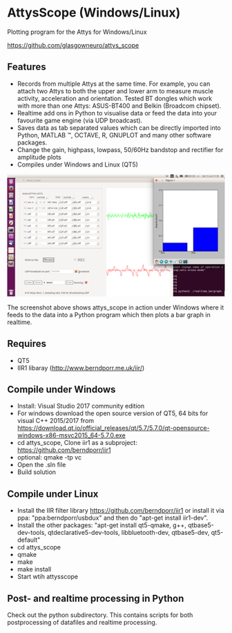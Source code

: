 # AttysScope (Windows/Linux)

Plotting program for the Attys for Windows/Linux

https://github.com/glasgowneuro/attys_scope

## Features

* Records from multiple Attys at the same time. For example, you can attach two Attys to both the upper and lower arm to measure muscle activity, acceleration and orientation. Tested BT dongles which work with more than one Attys: ASUS-BT400 and Belkin (Broadcom chipset).
* Realtime add ons in Python to visualise data or feed the data into your favourite game engine (via UDP broadcast).
* Saves data as tab separated values which can be directly imported into Python, MATLAB ™, OCTAVE, R, GNUPLOT and many other software packages.
* Change the gain, highpass, lowpass, 50/60Hz bandstop and rectifier for amplitude plots
* Compiles under Windows and Linux (QT5)

![alt tag](screenshot.png)

The screenshot above shows attys_scope in action under Windows where it feeds to the data into a Python program
which then plots a bar graph in realtime.

## Requires
* QT5
* IIR1 libaray (http://www.berndporr.me.uk/iir/)

## Compile under Windows
* Install: Visual Studio 2017 community edition
* For windows download the open source version of QT5, 64 bits for visual C++ 2015/2017 from 
  https://download.qt.io/official_releases/qt/5.7/5.7.0/qt-opensource-windows-x86-msvc2015_64-5.7.0.exe
* cd attys_scope, Clone iir1 as a subproject: https://github.com/berndporr/iir1
* optional: qmake -tp vc
* Open the .sln file
* Build solution

## Compile under Linux
* Install the IIR filter library https://github.com/berndporr/iir1 or install it via ppa: "ppa:berndporr/usbdux" and then do "apt-get install iir1-dev".
* Install the other packages: "apt-get install qt5-qmake, g++, qtbase5-dev-tools, qtdeclarative5-dev-tools, libbluetooth-dev, qtbase5-dev, qt5-default"
* cd attys_scope
* qmake
* make
* make install
* Start wtih attysscope

## Post- and realtime processing in Python
Check out the python subdirectory. This contains scripts for both postprocessing of datafiles and realtime processing.
